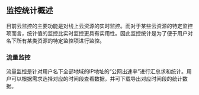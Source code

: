 ## 监控统计概述
目前云监控的主要功能是对线上云资源的实时监控。而对于某些云资源的特定监控项而言，统计值的监控比实时监控更具有实用性。因此监控统计是为了便于用户对名下所有某类资源的特定监控项进行监控。

### 流量监控
流量监控是针对用户名下全部地域的IP地址的“公网出速率”进行汇总求和统计。用户可以根据需求选择对应的时间段查看数据，并可下载导出对应时间段的统计数据。
